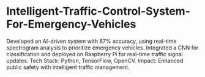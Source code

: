 # Intelligent-Traffic-Control-System-For-Emergency-Vehicles
Developed an AI-driven system with 87% accuracy, using real-time spectrogram analysis to prioritize emergency vehicles. Integrated a CNN for classification and deployed on Raspberry Pi for real-time traffic signal updates. Tech Stack: Python, TensorFlow, OpenCV. Impact: Enhanced public safety with intelligent traffic management.
